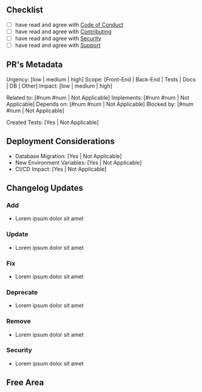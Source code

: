 ## Checklist

- [ ] have read and agree with [Code of Conduct](https://lucasgoncsilva.github.io/swarden/CODE_OF_CONDUCT.md)
- [ ] have read and agree with [Contributing](https://lucasgoncsilva.github.io/swarden/CONTRIBUTING.md)
- [ ] have read and agree with [Security](https://lucasgoncsilva.github.io/swarden/SECURITY.md)
- [ ] have read and agree with [Support](https://lucasgoncsilva.github.io/swarden/SUPPORT.md)

## PR's Metadata

Urgency: [low | medium | high] <!-- The "must resolve this now" factor of this PR -->
Scope: [Front-End | Back-End | Tests | Docs | DB | Other] <!-- Where this updates the codebase in general terms: Docs | DB -->
Impact: [low | medium | high] <!-- Size of impact this updates causes -->

Related to: [#num #num | Not Applicable] <!-- PR's or issues this one is related to: #556 #762 -->
Implements: [#num #num | Not Applicable] <!-- PR's or issues this one is resolving: #4002 #8922 -->
Depends on: [#num #num | Not Applicable] <!-- PR's or issues this one depends but is not blocked by: #404 -->
Blocked by: [#num #num | Not Applicable] <!-- PR's or issues blocking this one: #13 #40 -->

Created Tests: [Yes | Not Applicable]

## Deployment Considerations

- Database Migration: [Yes | Not Applicable]
- New Environment Variables: [Yes | Not Applicable]
- CI/CD Impact: [Yes | Not Applicable]

## Changelog Updates

<!--
Use this area to update CHANGELOG explicitly, removing what is not used
so anyone reviewing this can quickly know where to look at.
 -->

### Add

- Lorem ipsum dolor sit amet

### Update

- Lorem ipsum dolor sit amet

### Fix

- Lorem ipsum dolor sit amet

### Deprecate

- Lorem ipsum dolor sit amet

### Remove

- Lorem ipsum dolor sit amet

### Security

- Lorem ipsum dolor sit amet

## Free Area

<!--
Use this space to describe or write whatever you think may be positive
or helps to evaluate your PR; videos, images, codeblocks, gifs and any
other relevant content should be added here.
 -->
